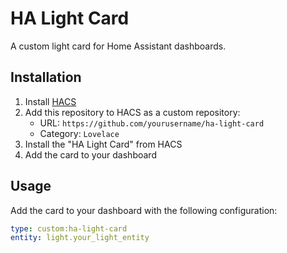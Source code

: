 # HA Light Card

A custom light card for Home Assistant dashboards.

## Installation

1. Install [HACS](https://hacs.xyz/)
2. Add this repository to HACS as a custom repository:
   - URL: `https://github.com/yourusername/ha-light-card`
   - Category: `Lovelace`
3. Install the "HA Light Card" from HACS
4. Add the card to your dashboard

## Usage

Add the card to your dashboard with the following configuration:

```yaml
type: custom:ha-light-card
entity: light.your_light_entity
